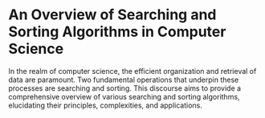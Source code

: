 # An Overview of Searching and Sorting Algorithms in Computer Science
In the realm of computer science, the efficient organization and retrieval of data are paramount. Two fundamental operations that underpin these processes are searching and sorting. This discourse aims to provide a comprehensive overview of various searching and sorting algorithms, elucidating their principles, complexities, and applications.
